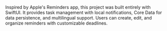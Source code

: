 Inspired by Apple's Reminders app, this project was built entirely with SwiftUI. It provides task management with local notifications, Core Data for data persistence, and multilingual support. Users can create, edit, and organize reminders with customizable deadlines.
